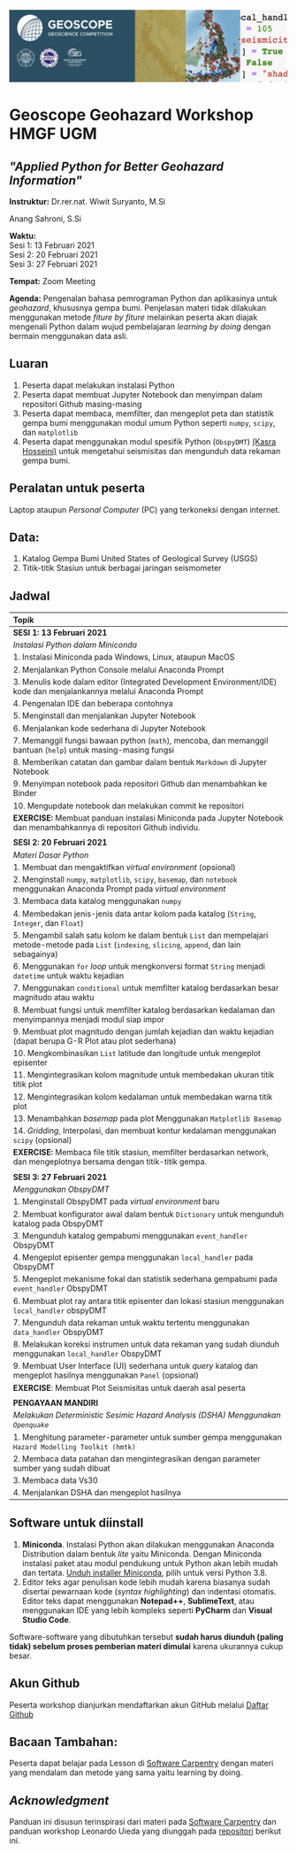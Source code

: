![header_image](./figure/geoscope_header_cropped_sm.png)
# Geoscope Geohazard Workshop HMGF UGM
## *"Applied Python for Better Geohazard Information"*

**Instruktur:**
Dr.rer.nat. Wiwit Suryanto, M.Si

Anang Sahroni, S.Si

**Waktu:**  
Sesi 1: 13 Februari 2021  
Sesi 2: 20 Februari 2021  
Sesi 3: 27 Februari 2021  

**Tempat:**
Zoom Meeting

**Agenda:**
Pengenalan bahasa pemrograman Python dan aplikasinya untuk *geohazard*, khususnya gempa bumi. Penjelasan materi tidak dilakukan menggunakan metode *fiture by fiture* melainkan peserta akan diajak mengenali Python dalam wujud pembelajaran *learning by doing* dengan bermain menggunakan data asli.

## Luaran
1. Peserta dapat melakukan instalasi Python
2. Peserta dapat membuat Jupyter Notebook dan menyimpan dalam repositori Github masing-masing
3. Peserta dapat membaca, memfilter, dan mengeplot peta dan statistik gempa bumi menggunakan modul umum Python seperti `numpy`, `scipy`, dan `matplotlib`
4. Peserta dapat menggunakan modul spesifik Python (`ObspyDMT`) [(Kasra Hosseini)](https://github.com/kasra-hosseini/obspyDMT) untuk mengetahui seismisitas dan mengunduh data rekaman gempa bumi.

## Peralatan untuk peserta
Laptop ataupun *Personal Computer* (PC) yang terkoneksi dengan internet.

## Data:
1. Katalog Gempa Bumi United States of Geological Survey (USGS)
2. Titik-titik Stasiun untuk berbagai jaringan seismometer

## Jadwal
| **Topik** |
|:-----------|
| **SESI 1: 13 Februari 2021** |
| *Instalasi Python dalam Miniconda* |
| 1. Instalasi Miniconda pada Windows, Linux, ataupun MacOS |  
| 2. Menjalankan Python Console melalui Anaconda Prompt |  
| 3. Menulis kode dalam editor (Integrated Development Environment/IDE) kode dan menjalankannya melalui Anaconda Prompt
| 4. Pengenalan IDE dan beberapa contohnya
| 5. Menginstall dan menjalankan Jupyter Notebook
| 6. Menjalankan kode sederhana di Jupyter Notebook
| 7. Memanggil fungsi bawaan python (`math`), mencoba, dan memanggil bantuan (`help`) untuk masing-masing fungsi
| 8. Memberikan catatan dan gambar dalam bentuk `Markdown` di Jupyter Notebook
| 9. Menyimpan notebook pada repositori Github dan menambahkan ke Binder
| 10. Mengupdate notebook dan melakukan commit ke repositori
| **EXERCISE:** Membuat panduan instalasi Miniconda pada Jupyter Notebook dan menambahkannya di repositori Github individu. |
||
| **SESI 2: 20 Februari 2021** |
| *Materi Dasar Python* |
| 1. Membuat dan mengaktifkan *virtual environment* (opsional) |
| 2. Menginstall `numpy`, `matplotlib`, `scipy`, `basemap`, dan `notebook` menggunakan Anaconda Prompt pada *virtual environment* |
| 3. Membaca data katalog menggunakan `numpy` |
| 4. Membedakan jenis-jenis data antar kolom pada katalog (`String`, `Integer`, dan `Float`) |
| 5. Mengambil salah satu kolom ke dalam bentuk `List` dan mempelajari metode-metode pada `List` (`indexing`, `slicing`, `append`, dan lain sebagainya) |
| 6. Menggunakan `for` *loop* untuk mengkonversi format `String` menjadi `datetime` untuk waktu kejadian |
| 7. Menggunakan `conditional` untuk memfilter katalog berdasarkan besar magnitudo atau waktu |
| 8. Membuat fungsi untuk memfilter katalog berdasarkan kedalaman dan menyimpannya menjadi modul siap impor |
| 9. Membuat plot magnitudo dengan jumlah kejadian dan waktu kejadian (dapat berupa G-R Plot atau plot sederhana) |
| 10. Mengkombinasikan `List` latitude dan longitude untuk mengeplot episenter |
| 11. Mengintegrasikan kolom magnitude untuk membedakan ukuran titik titik plot |
| 12. Mengintegrasikan kolom kedalaman untuk membedakan warna titik plot |
| 13. Menambahkan *basemap* pada plot Menggunakan `Matplotlib Basemap` |
| 14. *Gridding*, Interpolasi, dan membuat kontur kedalaman menggunakan `scipy` (opsional) |
| **EXERCISE:** Membaca file titik stasiun, memfilter berdasarkan network, dan mengeplotnya bersama dengan titik-titik gempa. |
||
| **SESI 3: 27 Februari 2021** |
| *Menggunakan ObspyDMT* |
| 1. Menginstall ObspyDMT pada *virtual environment* baru |
| 2. Membuat konfigurator awal dalam bentuk `Dictionary` untuk mengunduh katalog pada ObspyDMT |
| 3. Mengunduh katalog gempabumi menggunakan `event_handler` ObspyDMT |
| 4. Mengeplot episenter gempa menggunakan `local_handler` pada ObspyDMT |
| 5. Mengeplot mekanisme fokal dan statistik sederhana gempabumi pada `event_handler` ObspyDMT |
| 6. Membuat plot ray antara titik episenter dan lokasi  stasiun menggunakan `local_handler` obspyDMT |
| 7. Mengunduh data rekaman untuk waktu tertentu menggunakan `data_handler` ObspyDMT |
| 8. Melakukan koreksi instrumen untuk data rekaman yang sudah diunduh menggunakan `local_handler` ObspyDMT |
| 9. Membuat User Interface (UI) sederhana untuk *query* katalog dan mengeplot hasilnya menggunakan `Panel` (opsional) |
| **EXERCISE**: Membuat Plot Seismisitas untuk daerah asal peserta |
||
| **PENGAYAAN MANDIRI** |
| *Melakukan Deterministic Sesimic Hazard Analysis (DSHA) Menggunakan `Openquake`* |
| 1. Menghitung parameter-parameter untuk sumber gempa menggunakan `Hazard Modelling Toolkit (hmtk)` |
| 2. Membaca data patahan dan mengintegrasikan dengan parameter sumber yang sudah dibuat |
| 3. Membaca data Vs30 |
| 4. Menjalankan DSHA dan mengeplot hasilnya |


## Software untuk diinstall
1. **Miniconda**. Instalasi Python akan dilakukan menggunakan Anaconda Distribution dalam bentuk *lite* yaitu Miniconda. Dengan Miniconda instalasi paket atau modul pendukung untuk Python akan lebih mudah dan tertata. [Unduh installer Miniconda](https://docs.conda.io/en/latest/miniconda.html), pilih untuk versi Python 3.8.
2. Editor teks agar penulisan kode lebih mudah karena biasanya sudah disertai pewarnaan kode  (*syntax highlighting*) dan indentasi otomatis. Editor teks dapat menggunakan **Notepad++**, **SublimeText**, atau menggunakan IDE yang lebih kompleks seperti **PyCharm** dan **Visual Studio Code**.

Software-software yang dibutuhkan tersebut **sudah harus diunduh (paling tidak) sebelum proses pemberian materi dimulai** karena ukurannya cukup besar.

## Akun Github
Peserta workshop dianjurkan mendaftarkan akun GitHub melalui [Daftar Github](http://github.com)

## Bacaan Tambahan:
Peserta dapat belajar pada Lesson di [Software Carpentry](https://software-carpentry.org/lessons/) dengan materi yang mendalam dan metode yang sama yaitu learning by doing. 

## *Acknowledgment*
Panduan ini disusun terinspirasi dari materi pada [Software Carpentry](https://software-carpentry.org/lessons/) dan panduan workshop Leonardo Uieda yang diunggah pada [repositori](https://github.com/leouieda/python-hawaii-2017) berikut ini.
